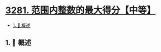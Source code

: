 # [3281. 范围内整数的最大得分【中等】](https://github.com/Tdahuyou/TNotes.leetcode/tree/main/notes/3281.%20%E8%8C%83%E5%9B%B4%E5%86%85%E6%95%B4%E6%95%B0%E7%9A%84%E6%9C%80%E5%A4%A7%E5%BE%97%E5%88%86%E3%80%90%E4%B8%AD%E7%AD%89%E3%80%91)

<!-- region:toc -->

- [1. 📝 概述](#1--概述)

<!-- endregion:toc -->

## 1. 📝 概述
